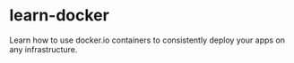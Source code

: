 learn-docker
============

Learn how to use docker.io containers to consistently deploy your apps on any infrastructure.

